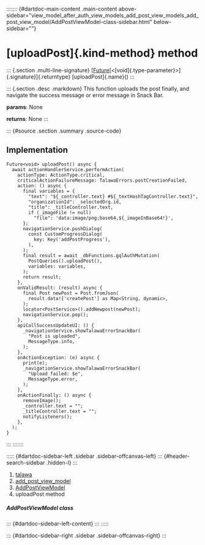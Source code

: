 ::::::: {#dartdoc-main-content .main-content above-sidebar="view_model_after_auth_view_models_add_post_view_models_add_post_view_model/AddPostViewModel-class-sidebar.html" below-sidebar=""}
<div>

# [uploadPost]{.kind-method} method

</div>

::: {.section .multi-line-signature}
[[Future](https://api.flutter.dev/flutter/dart-core/Future-class.html)[\<[void]{.type-parameter}\>]{.signature}]{.returntype}
[uploadPost]{.name}()
:::

::: {.section .desc .markdown}
This function uploads the post finally, and navigate the success message
or error message in Snack Bar.

**params**: None

**returns**: None
:::

::: {#source .section .summary .source-code}
## Implementation

``` language-dart
Future<void> uploadPost() async {
  await actionHandlerService.performAction(
    actionType: ActionType.critical,
    criticalActionFailureMessage: TalawaErrors.postCreationFailed,
    action: () async {
      final variables = {
        "text": "${_controller.text} #${_textHashTagController.text}",
        "organizationId": _selectedOrg.id,
        "title": _titleController.text,
        if (_imageFile != null)
          "file": 'data:image/png;base64,${_imageInBase64!}',
      };
      navigationService.pushDialog(
        const CustomProgressDialog(
          key: Key('addPostProgress'),
        ),
      );
      final result = await _dbFunctions.gqlAuthMutation(
        PostQueries().uploadPost(),
        variables: variables,
      );
      return result;
    },
    onValidResult: (result) async {
      final Post newPost = Post.fromJson(
        result.data!['createPost'] as Map<String, dynamic>,
      );
      locator<PostService>().addNewpost(newPost);
      navigationService.pop();
    },
    apiCallSuccessUpdateUI: () {
      _navigationService.showTalawaErrorSnackBar(
        "Post is uploaded",
        MessageType.info,
      );
    },
    onActionException: (e) async {
      print(e);
      _navigationService.showTalawaErrorSnackBar(
        "Upload failed: $e",
        MessageType.error,
      );
    },
    onActionFinally: () async {
      removeImage();
      _controller.text = "";
      _titleController.text = "";
      notifyListeners();
    },
  );
}
```
:::
:::::::

::::: {#dartdoc-sidebar-left .sidebar .sidebar-offcanvas-left}
::: {#header-search-sidebar .hidden-l}
:::

1.  [talawa](../../index.html)
2.  [add_post_view_model](../../view_model_after_auth_view_models_add_post_view_models_add_post_view_model/)
3.  [AddPostViewModel](../../view_model_after_auth_view_models_add_post_view_models_add_post_view_model/AddPostViewModel-class.html)
4.  uploadPost method

##### AddPostViewModel class

::: {#dartdoc-sidebar-left-content}
:::
:::::

::: {#dartdoc-sidebar-right .sidebar .sidebar-offcanvas-right}
:::
